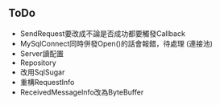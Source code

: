 ﻿## ToDo
- SendRequest要改成不論是否成功都要觸發Callback
- MySqlConnect同時併發Open()的話會報錯，待處理 (連接池)
- Server讀配置
- Repository
- 改用SqlSugar
- 重構RequestInfo
- ReceivedMessageInfo改為ByteBuffer
